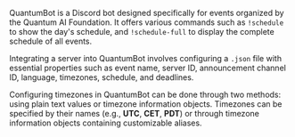 QuantumBot is a Discord bot designed specifically for events organized by the Quantum AI Foundation.
It offers various commands such as `!schedule` to show the day's schedule, and `!schedule-full` to display the complete schedule of all events.

Integrating a server into QuantumBot involves configuring a `.json` file with essential properties such as event name, server ID, announcement channel ID, language, timezones, schedule, and deadlines.

Configuring timezones in QuantumBot can be done through two methods: using plain text values or timezone information objects.
Timezones can be specified by their names (e.g., **UTC**, **CET**, **PDT**) or through timezone information objects containing customizable aliases.
